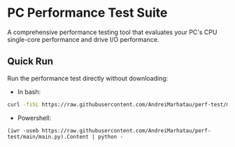 # PC Performance Test Suite

A comprehensive performance testing tool that evaluates your PC's CPU single-core performance and drive I/O performance.

## Quick Run

Run the performance test directly without downloading:
- In bash:
```bash
curl -fsSL https://raw.githubusercontent.com/AndreiMarhatau/perf-test/main/main.py | python3 -
```
- Powershell:
```pwsh
(iwr -useb https://raw.githubusercontent.com/AndreiMarhatau/perf-test/main/main.py).Content | python -
```